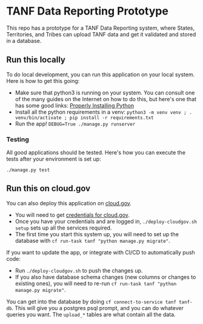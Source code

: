 # TANF Data Reporting Prototype

This repo has a prototype for a TANF Data Reporting system, where States,
Territories, and Tribes can upload TANF data and get it validated and stored
in a database.

## Run this locally

To do local development, you can run this application on your local system.  Here is how
to get this going:
* Make sure that python3 is running on your system.  You can consult one of the
  many guides on the Internet on how to do this, but here's one that has some good
  links:  [Properly Installing Python](https://docs.python-guide.org/starting/installation/)
* Install all the python requirements in a venv: 
  `python3 -m venv venv ; . venv/bin/activate ; pip install -r requirements.txt`
* Run the app!  `DEBUG=True ./manage.py runserver`

### Testing
All good applications should be tested.  Here's how you can execute the tests after your
environment is set up:

`./manage.py test`

## Run this on cloud.gov

You can also deploy this application on [cloud.gov](https://cloud.gov/).
* You will need to get [credentials for cloud.gov](https://cloud.gov/signup/).
* Once you have your credentials and are logged in, `./deploy-cloudgov.sh setup`
  sets up all the services required.
* The first time you start this system up, you will need to set up the database
  with `cf run-task tanf "python manage.py migrate"`.

If you want to update the app, or integrate with CI/CD to automatically push code:
* Run `./deploy-cloudgov.sh` to push the changes up.
* If you also have database schema changes (new columns or changes to existing ones),
  you will need to re-run `cf run-task tanf "python manage.py migrate"`.

You can get into the database by doing `cf connect-to-service tanf tanf-db`.
This will give you a postgres psql prompt, and you can do whatever queries you want.
The `upload_*` tables are what contain all the data.
